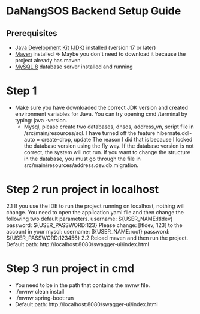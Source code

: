 
# DaNangSOS Backend Setup Guide
## Prerequisites
- [Java Development Kit (JDK)](https://www.oracle.com/java/technologies/javase-downloads.html) installed (version 17 or later) 
- [Maven](https://maven.apache.org/download.cgi) installed => Maybe you don't need to download it because the project already has maven
- [MySQL 8](https://dev.mysql.com/downloads/mysql/) database server installed and running

# Step 1
- Make sure you have downloaded the correct JDK version and created environment variables for Java.
   You can try opening cmd /terminal by typing: java -version.
  - Mysql, please create two databases, dnsos, address_vn, script file in /src/main/resources/sql. I have turned off the feature
  hibernate.ddl-auto = create-drop, update The reason I did that is because I locked the database version using the fly way. If the database version is not correct, the system will not run. If you want to change the structure in the database, you must go through the file in src/main/resources/address.dev.db.migration.
# Step 2 run project in localhost
2.1 If you use the IDE to run the project running on localhost, nothing will change. You need to open the application.yaml file and then change the following two default parameters.
         username: ${USER_NAME:ltldev}
         password: ${USER_PASSWORD:123}
Please change: [ltldev, 123] to the account in your mysql:
         username: ${USER_NAME:root}
         password: ${USER_PASSWORD:123456}
2.2 Reload maven and then run the project.
Default path: http://localhost:8080/swagger-ui/index.html
# Step 3 run project in cmd
- You need to be in the path that contains the mvnw file.
- ./mvnw clean install
- ./mvnw spring-boot:run
- Default path: http://localhost:8080/swagger-ui/index.html
